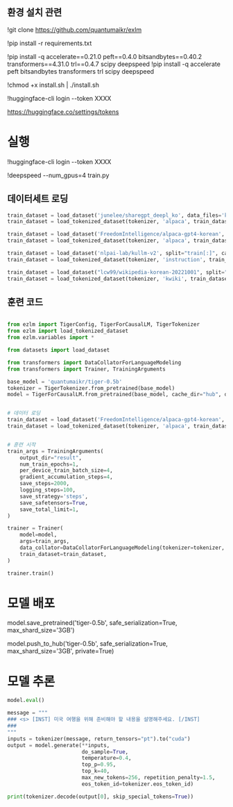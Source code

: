 

## 환경 설치 관련

!git clone https://github.com/quantumaikr/exlm

!pip install -r requirements.txt

!pip install -q accelerate==0.21.0 peft==0.4.0 bitsandbytes==0.40.2 transformers==4.31.0 trl==0.4.7 scipy deepspeed
!pip install -q accelerate peft bitsandbytes transformers trl scipy deepspeed

!chmod +x install.sh | ./install.sh

!huggingface-cli login --token XXXX

https://huggingface.co/settings/tokens


# 실행

!huggingface-cli login --token XXXX

!deepspeed --num_gpus=4 train.py



## 데이터세트 로딩

```python
train_dataset = load_dataset('junelee/sharegpt_deepl_ko', data_files='ko_dataset_2.json', split="train[:]", cache_dir="hub")
train_dataset = load_tokenized_dataset(tokenizer, 'alpaca', train_dataset)

train_dataset = load_dataset('FreedomIntelligence/alpaca-gpt4-korean', split="train[:]", cache_dir="hub")
train_dataset = load_tokenized_dataset(tokenizer, 'alpaca', train_dataset)

train_dataset = load_dataset('nlpai-lab/kullm-v2', split="train[:]", cache_dir="hub")
train_dataset = load_tokenized_dataset(tokenizer, 'instruction', train_dataset)

train_dataset = load_dataset("lcw99/wikipedia-korean-20221001", split="train[:]", cache_dir="hub")
train_dataset = load_tokenized_dataset(tokenizer, 'kwiki', train_dataset)
```



## 훈련 코드

```python

from ezlm import TigerConfig, TigerForCausalLM, TigerTokenizer
from ezlm import load_tokenized_dataset
from ezlm.variables import *

from datasets import load_dataset

from transformers import DataCollatorForLanguageModeling
from transformers import Trainer, TrainingArguments

base_model = 'quantumaikr/tiger-0.5b'
tokenizer = TigerTokenizer.from_pretrained(base_model)
model = TigerForCausalLM.from_pretrained(base_model, cache_dir="hub", device_map="auto")


# 데이터 로딩
train_dataset = load_dataset('FreedomIntelligence/alpaca-gpt4-korean', split="train[:]", cache_dir="hub")
train_dataset = load_tokenized_dataset(tokenizer, 'alpaca', train_dataset)


# 훈련 시작
train_args = TrainingArguments(
    output_dir="result",
    num_train_epochs=1,
    per_device_train_batch_size=4,
    gradient_accumulation_steps=4,
    save_steps=2000,
    logging_steps=100,
    save_strategy='steps',
    save_safetensors=True,
    save_total_limit=1,
)

trainer = Trainer(
    model=model,
    args=train_args,
    data_collator=DataCollatorForLanguageModeling(tokenizer=tokenizer, mlm=False),
    train_dataset=train_dataset,
)

trainer.train()

```


# 모델 배포

model.save_pretrained('tiger-0.5b', safe_serialization=True, max_shard_size='3GB')

model.push_to_hub('tiger-0.5b', safe_serialization=True, max_shard_size='3GB', private=True)




# 모델 추론

```python
model.eval()

message = """
### <s> [INST] 미국 여행을 위해 준비해야 할 내용을 설명해주세요. [/INST]
### 
"""
inputs = tokenizer(message, return_tensors="pt").to("cuda")
output = model.generate(**inputs,
                        do_sample=True,
                        temperature=0.4,
                        top_p=0.95,
                        top_k=40,
                        max_new_tokens=256, repetition_penalty=1.5,
                        eos_token_id=tokenizer.eos_token_id)

print(tokenizer.decode(output[0], skip_special_tokens=True))
```